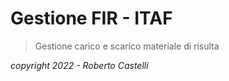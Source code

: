 # Gestione FIR - ITAF

> Gestione carico e scarico materiale di risulta

_copyright 2022 - Roberto Castelli_

